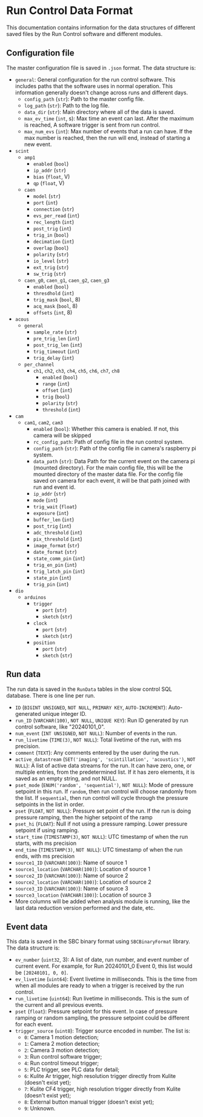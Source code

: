 # Run Control Data Format
This documentation contains information for the data structures of different saved files by the Run Control software and different modules.

## Configuration file
The master configuration file is saved in `.json` format. The data structure is:
- `general`: General configuration for the run control software. This includes paths that the software uses in 
  normal operation. This information generally doesn't change across runs and different days.
  - `config_path` (`str`): Path to the master config file.
  - `log_path` (`str`): Path to the log file.
  - `data_dir` (`str`): Main directory where all of the data is saved.
  - `max_ev_time` (`int`, s): Max time an event can last. After the maximum is reached, A software trigger is sent 
    from run control.
  - `max_num_evs` (`int`): Max number of events that a run can have. If the max number is reached, then the run will 
    end, instead of starting a new event.
- `scint`
  - `amp1`
    - `enabled` (`bool`)
    - `ip_addr` (`str`)
    - `bias` (`float`, V)
    - `qp` (`float`, V)
  - `caen`
    - `model` (`str`)
    - `port` (`int`)
    - `connection` (`str`)
    - `evs_per_read` (`int`)
    - `rec_length` (`int`)
    - `post_trig` (`int`)
    - `trig_in` (`bool`)
    - `decimation` (`int`)
    - `overlap` (`bool`)
    - `polarity` (`str`)
    - `io_level` (`str`)
    - `ext_trig` (`str`)
    - `sw_trig` (`str`)
  - `caen_g0`, `caen_g1`, `caen_g2`, `caen_g3`
    - `enabled` (`bool`)
    - `thresdhold` (`int`)
    - `trig_mask` (`bool`, 8)
    - `acq_mask` (`bool`, 8)
    - `offsets` (`int`, 8)
- `acous`
  - `general`
    - `sample_rate` (`str`)
    - `pre_trig_len` (`int`)
    - `post_trig_len` (`int`)
    - `trig_timeout` (`int`)
    - `trig_delay` (`int`)
  - `per_channel`
    - `ch1`, `ch2`, `ch3`, `ch4`, `ch5`, `ch6`, `ch7`, `ch8`
      - `enabled` (`bool`)
      - `range` (`int`)
      - `offset` (`int`)
      - `trig` (`bool`)
      - `polarity` (`str`)
      - `threshold` (`int`)
- `cam`
  - `cam1`, `cam2`, `cam3`
    - `enabled` (`bool`): Whether this camera is enabled. If not, this camera will be skipped
    - `rc_config_path`: Path of config file in the run control system.
    - `config_path` (`str`): Path of the config file in camera's raspberry pi system.
    - `data_path` (`str`): Data Path for the current event on the camera pi (mounted directory). For the main config file, this will be the mounted directory of the master data file. For the config file saved on camera for each event, it will be that path joined with run and event id.
    - `ip_addr` (`str`)
    - `mode` (`int`)
    - `trig_wait` (`float`)
    - `exposure` (`int`)
    - `buffer_len` (`int`)
    - `post_trig` (`int`)
    - `adc_threshold` (`int`)
    - `pix_threshold` (`int`)
    - `image_format` (`str`)
    - `date_format` (`str`)
    - `state_comm_pin` (`int`)
    - `trig_en_pin` (`int`)
    - `trig_latch_pin` (`int`)
    - `state_pin` (`int`)
    - `trig_pin` (`int`)
- `dio`
  - `arduinos`
    - `trigger`
      - `port` (`str`)
      - `sketch` (`str`)
    - `clock`
      - `port` (`str`)
      - `sketch` (`str`)
    - `position`
      - `port` (`str`)
      - `sketch` (`str`)

## Run data
The run data is saved in the `RunData` tables in the slow control SQL database. There is one line per run.
- `ID` (`BIGINT UNSIGNED`, `NOT NULL`, `PRIMARY KEY`, `AUTO-INCREMENT`): Auto-generated unique integer ID.
- `run_ID` (`VARCHAR(100)`, `NOT NULL`, `UNIQUE KEY`): Run ID generated by run control software, like "20240101_0".
- `num_event` (`INT UNSIGNED`, `NOT NULL`): Number of events in the run.
- `run_livetime` (`TIME(3)`, `NOT NULL`): Total livetime of the run, with ms precision.
- `comment` (`TEXT`): Any comments entered by the user during the run.
- `active_datastream` (`SET('imaging', 'scintillation', 'acoustics')`, `NOT NULL`): A list of active data streams for the run. It can have zero, one, or multiple entries, from the predetermined list. If it has zero elements, it is saved as an empty string, and not NULL.
- `pset_mode` (`ENUM('random', 'sequential')`, `NOT NULL`): Mode of pressure setpoint in this run. If `random`, then run control will choose randomly from the list. If `sequential`, then run control will cycle through the pressure setpoints in the list in order.
- `pset` (`FLOAT`, `NOT NULL`): Pressure set point of the run. If the run is doing pressure ramping, then the higher setpoint of the ramp
- `pset_hi` (`FLOAT`): Null if not using a pressure ramping. Lower pressure setpoint if using ramping.
- `start_time` (`TIMESTAMP(3)`, `NOT NULL`): UTC timestamp of when the run starts, with ms precision
- `end_time` (`TIMESTAMP(3)`, `NOT NULL`): UTC timestamp of when the run ends, with ms precision
- `source1_ID` (`VARCHAR(100)`): Name of source 1
- `source1_location` (`VARCHAR(100)`): Location of source 1
- `source2_ID` (`VARCHAR(100)`): Name of source 2
- `source2_location` (`VARCHAR(100)`): Location of source 2
- `source3_ID` (`VARCHAR(100)`): Name of source 3
- `source3_location` (`VARCHAR(100)`): Location of source 3
- More columns will be added when analysis module is running, like the last data reduction version performed and the 
  date, etc.

## Event data
This data is saved in the SBC binary format using `SBCBinaryFormat` library. The data structure is:
- `ev_number` (`uint32`, 3): A list of date, run number, and event number of current event. For example, for Run 
  20240101_0 Event 0, this list would be `[20240101, 0, 0]`.
- `ev_livetime` (`uint64`): Event livetime in milliseconds. This is the time from when all modules are ready to 
  when a trigger is received by the run control.
- `run_livetime` (`uint64`): Run livetime in milliseconds. This is the sum of the current and all previous events.
- `pset` (`float`): Pressure setpoint for this event. In case of pressure ramping or random sampling, the pressure setpoint could be different for each event. 
- `trigger_source` (`uint8`): Trigger source encoded in number. The list is:
  - `0`: Camera 1 motion detection;
  - `1`: Camera 2 motion detection;
  - `2`: Camera 3 motion detection;
  - `3`: Run control software trigger;
  - `4`: Run control timeout trigger;
  - `5`: PLC trigger, see PLC data for detail;
  - `6`: Kulite Ar trigger, high resolution trigger directly from Kulite (doesn't exist yet);
  - `7`: Kulite CF4 trigger, high resolution trigger directly from Kulite (doesn't exist yet);
  - `8`: External button manual trigger (doesn't exist yet);
  - `9`: Unknown.
